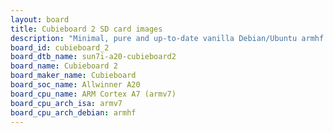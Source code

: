 ```yaml
---
layout: board
title: Cubieboard 2 SD card images
description: "Minimal, pure and up-to-date vanilla Debian/Ubuntu armhf SD card images for Cubieboard 2 by Cubieboard, SoC: Allwinner A20, CPU ISA: armv7"
board_id: cubieboard_2
board_dtb_name: sun7i-a20-cubieboard2
board_name: Cubieboard 2
board_maker_name: Cubieboard
board_soc_name: Allwinner A20
board_cpu_name: ARM Cortex A7 (armv7)
board_cpu_arch_isa: armv7
board_cpu_arch_debian: armhf
---
```

